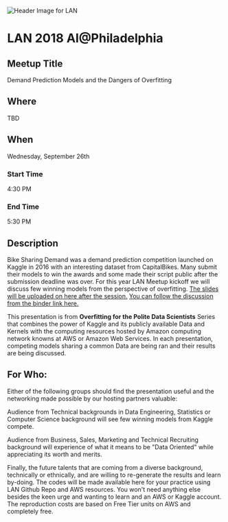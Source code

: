 ![Header Image for LAN ](./img/lan_overfitting)
# LAN 2018 AI@Philadelphia
## Meetup Title
Demand Prediction Models and the Dangers of Overfitting

## Where
TBD

## When
Wednesday, September 26th

### Start Time
4:30 PM
### End Time
5:30 PM
## Description
Bike Sharing Demand was a demand prediction competition launched on Kaggle in 2016 with an interesting dataset from CapitalBikes. Many submit their models to win the awards and some made their script public after the submission deadline was over. For this year LAN Meetup kickoff we will discuss few winning models from the perspective of overfitting.
[The slides will be uploaded on here after the session.](https://github.com/lotusxai/LAN-Workshops)
[You can follow the discussion from the binder link here.](https://mybinder.org/v2/gh/lotusxai/LAN-Workshops/master?filepath=LAN2018Sept26%2FLAN2018SepBSharing.ipynb)



This presentation is from **Overfitting for the Polite Data Scientists** Series that combines the power of Kaggle and its publicly available Data and Kernels with the computing resources hosted by Amazon computing network knowns at AWS or Amazon Web Services. In each presentation, competing models sharing a common Data are being ran and their results are being discussed.


## For Who:
Either of the following groups should find the presentation useful and the networking made possible by our hosting partners valuable:

Audience from Technical backgrounds in Data Engineering, Statistics or Computer Science background will see few winning models from Kaggle compete.

Audience from Business, Sales, Marketing and Technical Recruiting background will experience of what it means to be "Data Oriented" while appreciating its worth and merits.

Finally, the future talents that are coming from a diverse background, technically or ethnically, and are willing to re-generate the results and learn by-doing. The codes will be made available here for your practice using LAN Github Repo and AWS resources. You won't need anything else besides the keen urge and wanting to learn and an AWS or Kaggle account. The reproduction costs are based on Free Tier units on AWS and completely free.
